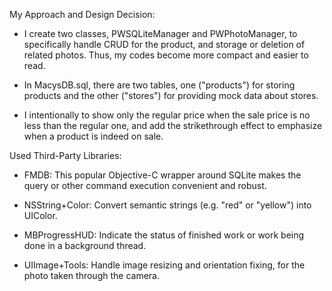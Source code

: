 My Approach and Design Decision:

- I create two classes, PWSQLiteManager and PWPhotoManager, to specifically handle CRUD for the product, and storage or deletion of related photos. Thus, my codes become more compact and easier to read.

- In MacysDB.sql, there are two tables, one ("products") for storing products and the other ("stores") for providing mock data about stores.

- I intentionally to show only the regular price when the sale price is no less than the regular one, and add the strikethrough effect to emphasize when a product is indeed on sale.

Used Third-Party Libraries:

- FMDB: This popular Objective-C wrapper around SQLite makes the query or other command execution convenient and robust.

- NSString+Color: Convert semantic strings (e.g. "red" or "yellow") into UIColor.

- MBProgressHUD: Indicate the status of finished work or work being done in a background thread.

- UIImage+Tools: Handle image resizing and orientation fixing, for the photo taken through the camera.
